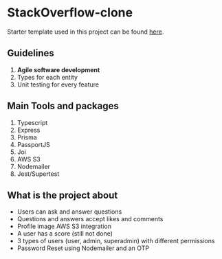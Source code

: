# StackOverflow-clone

Starter template used in this project can be found [here].

## Guidelines

1. **Agile software development**
2. Types for each entity
3. Unit testing for every feature

## Main Tools and packages

1. Typescript
2. Express
3. Prisma
4. PassportJS
5. Joi
6. AWS S3
7. Nodemailer
8. Jest/Supertest

## What is the project about

- Users can ask and answer questions
- Questions and answers accept likes and comments
- Profile image AWS S3 integration
- A user has a score (still not done)
- 3 types of users (user, admin, superadmin) with different permissions
- Password Reset using Nodemailer and an OTP

[here]: https://github.com/alimehasin/node-starter

